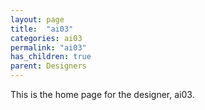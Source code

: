 ```yaml
---
layout: page
title:  "ai03"
categories: ai03
permalink: "ai03"
has_children: true
parent: Designers
---
```

This is the home page for the designer, ai03.
